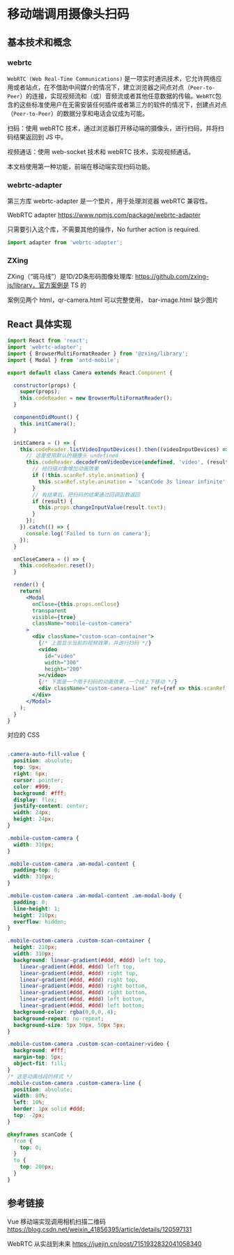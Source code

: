 # 移动端调用摄像头扫码

## 基本技术和概念

### webrtc

`WebRTC (Web Real-Time Communications)` 是一项实时通讯技术，它允许网络应用或者站点，在不借助中间媒介的情况下，建立浏览器之间点对点（`Peer-to-Peer`）的连接，实现视频流和（或）音频流或者其他任意数据的传输。`WebRTC`包含的这些标准使用户在无需安装任何插件或者第三方的软件的情况下，创建点对点（`Peer-to-Peer`）的数据分享和电话会议成为可能。

扫码：使用 webRTC 技术，通过浏览器打开移动端的摄像头，进行扫码，并将扫码结果返回到 JS 中。

视频通话：使用 web-socket 技术和 webRTC 技术，实现视频通话。

本文档使用第一种功能，前端在移动端实现扫码功能。

### webrtc-adapter

第三方库 webrtc-adapter 是一个垫片，用于处理浏览器 webRTC 兼容性。

WebRTC adapter https://www.npmjs.com/package/webrtc-adapter

只需要引入这个库，不需要其他的操作，No further action is required. 

~~~js
import adapter from 'webrtc-adapter';
~~~

### ZXing

ZXing（“斑马线”）是1D/2D条形码图像处理库: https://github.com/zxing-js/library，官方案例是 TS 的

案例见两个 html，qr-camera.html 可以完整使用， bar-image.html 缺少图片



## React 具体实现

~~~jsx
import React from 'react';
import 'webrtc-adapter';
import { BrowserMultiFormatReader } from '@zxing/library';
import { Modal } from 'antd-mobile';

export default class Camera extends React.Component {

  constructor(props) {
    super(props);
    this.codeReader = new BrowserMultiFormatReader();
  }

  componentDidMount() {
    this.initCamera();
  }

  initCamera = () => {
    this.codeReader.listVideoInputDevices().then((videoInputDevices) => {
      // 这里使用默认的摄像头 undefined
      this.codeReader.decodeFromVideoDevice(undefined, 'video', (result, err) => {
        // 给扫描对象增加动画效果
        if (!this.scanRef.style.animation) {
          this.scanRef.style.animation = 'scanCode 3s linear infinite';
        }
        // 有结果后，把扫码的结果通过回调函数返回
        if (result) {
          this.props.changeInputValue(result.text);
        }
      });
    }).catch(() => {
      console.log('Failed to turn on camera');
    });
  }

  onCloseCamera = () => {
    this.codeReader.reset();
  }

  render() {
    return(
      <Modal
        onClose={this.props.onClose}
        transparent
        visible={true}
        className="mobile-custom-camera"
      >
        <div className="custom-scan-container">
          {/* 上面显示当前的视频效果，并进行扫码 */}
          <video
            id="video"
            width="300"
            height="200"
          ></video>
          {/* 下面是一个用于扫码的动画效果，一个线上下移动 */}
          <div className="custom-camera-line" ref={ref => this.scanRef = ref}></div>
        </div>
      </Modal>
    );
  }
}
~~~

对应的 CSS

~~~css

.camera-auto-fill-value {
  position: absolute;
  top: 9px;
  right: 6px;
  cursor: pointer;
  color: #999;
  background: #fff;
  display: flex;
  justify-content: center;
  width: 24px;
  height: 24px;
}

.mobile-custom-camera {
  width: 310px;
}

.mobile-custom-camera .am-modal-content {
  padding-top: 0;
  width: 310px;
}

.mobile-custom-camera .am-modal-content .am-modal-body {
  padding: 0;
  line-height: 1;
  height: 210px;
  overflow: hidden;
}

.mobile-custom-camera .custom-scan-container {
  height: 210px;
  width: 310px;
  background: linear-gradient(#ddd, #ddd) left top,
    linear-gradient(#ddd, #ddd) left top,
    linear-gradient(#ddd, #ddd) right top,
    linear-gradient(#ddd, #ddd) right top,
    linear-gradient(#ddd, #ddd) right bottom,
    linear-gradient(#ddd, #ddd) right bottom,
    linear-gradient(#ddd, #ddd) left bottom,
    linear-gradient(#ddd, #ddd) left bottom;
  background-color: rgba(0,0,0,.4);
  background-repeat: no-repeat;
  background-size: 5px 50px, 50px 5px;
}

.mobile-custom-camera .custom-scan-container>video {
  background: #fff;
  margin-top: 5px;
  object-fit: fill;
}
/* 这是动画线段的样式 */
.mobile-custom-camera .custom-camera-line {
  position: absolute;
  width: 80%;
  left: 10%;
  border: 1px solid #ddd;
  top: -2px;
}

@keyframes scanCode {
  from {
    top: 0;
  }
  to {
    top: 200px;
  }
}
~~~

## 参考链接

Vue 移动端实现调用相机扫描二维码 https://blog.csdn.net/weixin_41856395/article/details/120597131

WebRTC 从实战到未来 https://juejin.cn/post/7151932832041058340

